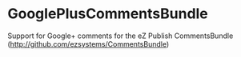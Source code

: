 GooglePlusCommentsBundle
========================

Support for Google+ comments for the eZ Publish CommentsBundle (http://github.com/ezsystems/CommentsBundle)
